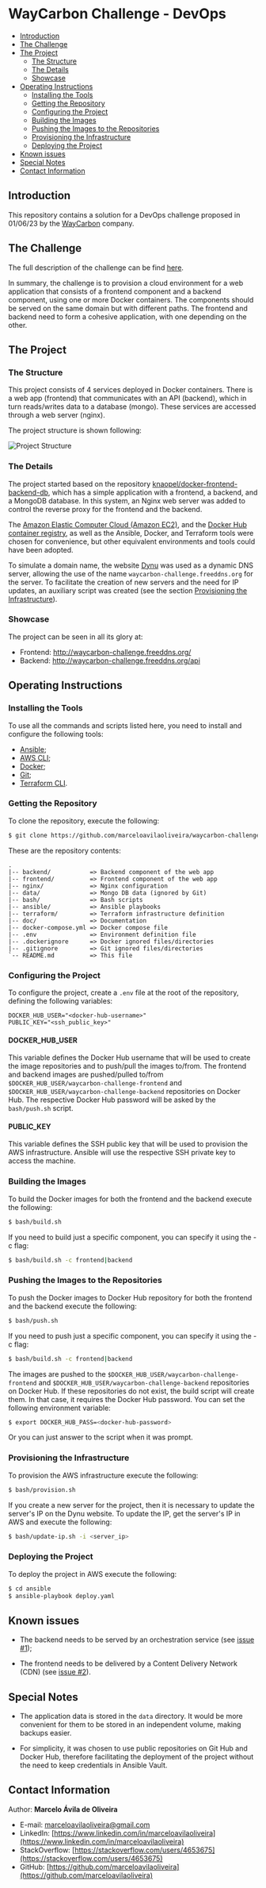 # WayCarbon Challenge - DevOps #

- [Introduction](#introduction)
- [The Challenge](#the-challenge)
- [The Project](#the-project)
  - [The Structure](#the-structure)
  - [The Details](#the-details)
  - [Showcase](#showcase)
- [Operating Instructions](#operating-instructions)
  - [Installing the Tools](#installing-the-tools)
  - [Getting the Repository](#getting-the-repository)
  - [Configuring the Project](#configuring-the-project)
  - [Building the Images](#building-the-images)
  - [Pushing the Images to the Repositories](#pushing-the-Images-to-the-Repositories)
  - [Provisioning the Infrastructure](#provisioning-the-infrastructure)
  - [Deploying the Project](#deploying-the-project)
- [Known issues](#known-issues)
- [Special Notes](#special-notes)
- [Contact Information](#contact-information)

## Introduction ##

This repository contains a solution for a DevOps challenge proposed in 01/06/23 by the [WayCarbon](https://waycarbon.com/) company.

## The Challenge ##

The full description of the challenge can be find [here](doc/waycarbon-challenge.pdf).

In summary, the challenge is to provision a cloud environment for a web application that consists of a frontend component and a backend component, using one or more Docker containers. The components should be served on the same domain but with different paths. The frontend and backend need to form a cohesive application, with one depending on the other.

## The Project ##

### The Structure ###

This project consists of 4 services deployed in Docker containers. There is a web app (frontend) that communicates with an API (backend), which in turn reads/writes data to a database (mongo). These services are accessed through a web server (nginx).

The project structure is shown following: 

![Project Structure](doc/project-structure.png)

### The Details ###

The project started based on the repository [knaopel/docker-frontend-backend-db](https://github.com/knaopel/docker-frontend-backend-db), which has a simple application with a frontend, a backend, and a MongoDB database. In this system, an Nginx web server was added to control the reverse proxy for the frontend and the backend.

The [Amazon Elastic Computer Cloud (Amazon EC2)](https://aws.amazon.com/ec2/), and the [Docker Hub container registry](https://hub.docker.com/), as well as the Ansible, Docker, and Terraform tools were chosen for convenience, but other equivalent environments and tools could have been adopted.

To simulate a domain name, the website [Dynu](https://www.dynu.com/) was used as a dynamic DNS server, allowing the use of the name `waycarbon-challenge.freeddns.org` for the server. To facilitate the creation of new servers and the need for IP updates, an auxiliary script was created (see the section [Provisioning the Infrastructure](#provisioning-the-infrastructure)).

### Showcase ###

The project can be seen in all its glory at:

- Frontend: http://waycarbon-challenge.freeddns.org/
- Backend: http://waycarbon-challenge.freeddns.org/api

## Operating Instructions ##

### Installing the Tools ###

To use all the commands and scripts listed here, you need to install and configure the following tools:

- [Ansible](https://docs.ansible.com/ansible/latest/installation_guide/intro_installation.html);
- [AWS CLI](https://docs.aws.amazon.com/cli/latest/userguide/getting-started-install.html);
- [Docker](https://docs.docker.com/engine/install);
- [Git](https://git-scm.com/book/en/v2/Getting-Started-Installing-Git);
- [Terraform CLI](https://developer.hashicorp.com/terraform/tutorials/aws-get-started/install-cli).

### Getting the Repository ###

To clone the repository, execute the following:

```bash
$ git clone https://github.com/marceloavilaoliveira/waycarbon-challenge.git
```

These are the repository contents:

```
.
|-- backend/           => Backend component of the web app
|-- frontend/          => Frontend component of the web app
|-- nginx/             => Nginx configuration
|-- data/              => Mongo DB data (ignored by Git)
|-- bash/              => Bash scripts
|-- ansible/           => Ansible playbooks
|-- terraform/         => Terraform infrastructure definition
|-- doc/               => Documentation
|-- docker-compose.yml => Docker compose file
|-- .env               => Environment definition file
|-- .dockerignore      => Docker ignored files/directories
|-- .gitignore         => Git ignored files/directories
`-- README.md          => This file
```

### Configuring the Project ###

To configure the project, create a `.env` file at the root of the repository, defining the following variables:

```
DOCKER_HUB_USER="<docker-hub-username>"
PUBLIC_KEY="<ssh_public_key>"
```

#### DOCKER_HUB_USER ####

This variable defines the Docker Hub username that will be used to create the image repositories and to push/pull the images to/from. The frontend and backend images are pushed/pulled to/from `$DOCKER_HUB_USER/waycarbon-challenge-frontend` and `$DOCKER_HUB_USER/waycarbon-challenge-backend` repositories on Docker Hub. The respective Docker Hub password will be asked by the `bash/push.sh` script.

#### PUBLIC_KEY ####

This variable defines the SSH public key that will be used to provision the AWS infrastructure. Ansible will use the respective SSH private key to access the machine.

### Building the Images ###

To build the Docker images for both the frontend and the backend execute the following:

```bash
$ bash/build.sh
```

If you need to build just a specific component, you can specify it using the -c flag:

```bash
$ bash/build.sh -c frontend|backend
```

### Pushing the Images to the Repositories ###

To push the Docker images to Docker Hub repository for both the frontend and the backend execute the following:

```bash
$ bash/push.sh
```

If you need to push just a specific component, you can specify it using the -c flag:

```bash
$ bash/build.sh -c frontend|backend
```

The images are pushed to the `$DOCKER_HUB_USER/waycarbon-challenge-frontend` and `$DOCKER_HUB_USER/waycarbon-challenge-backend` repositories on Docker Hub. If these repositories do not exist, the build script will create them. In that case, it requires the Docker Hub password. You can set the following environment variable:

```bash
$ export DOCKER_HUB_PASS=<docker-hub-password>
```

Or you can just answer to the script when it was prompt.

### Provisioning the Infrastructure ###

To provision the AWS infrastructure execute the following:

```bash
$ bash/provision.sh
```

If you create a new server for the project, then it is necessary to update the server's IP on the Dynu website. To update the IP, get the server's IP in AWS and execute the following:

```bash
$ bash/update-ip.sh -i <server_ip>
```

### Deploying the Project ###

To deploy the project in AWS execute the following:

```bash
$ cd ansible
$ ansible-playbook deploy.yaml
```

## Known issues ##

- The backend needs to be served by an orchestration service (see [issue #1](https://github.com/marceloavilaoliveira/waycarbon-challenge/issues/1));

- The frontend needs to be delivered by a Content Delivery Network (CDN) (see [issue #2](https://github.com/marceloavilaoliveira/waycarbon-challenge/issues/2)).

## Special Notes ##

- The application data is stored in the `data` directory. It would be more convenient for them to be stored in an independent volume, making backups easier.

- For simplicity, it was chosen to use public repositories on Git Hub and Docker Hub, therefore facilitating the deployment of the project without the need to keep credentials in Ansible Vault.

## Contact Information ##

Author: **Marcelo Ávila de Oliveira**

- E-mail: [marceloavilaoliveira@gmail.com](marceloavilaoliveira@gmail.com)
- LinkedIn: [https://www.linkedin.com/in/marceloavilaoliveira](https://www.linkedin.com/in/marceloavilaoliveira)
- StackOverflow: [https://stackoverflow.com/users/4653675](https://stackoverflow.com/users/4653675)
- GitHub: [https://github.com/marceloavilaoliveira](https://github.com/marceloavilaoliveira)
